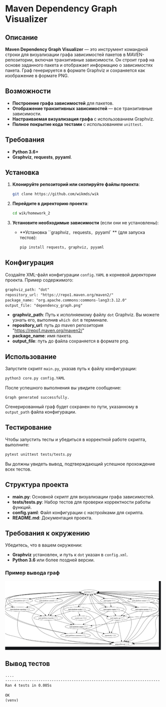 
# Maven Dependency Graph Visualizer

## Описание

**Maven Dependency Graph Visualizer** — это инструмент командной строки для визуализации графа зависимостей пакетов в MAVEN-репозитории, включая транзитивные зависимости. Он строит граф на основе заданного пакета и отображает информацию о зависимостях пакета.
Граф генерируется в формате Graphviz и сохраняется как изображение в формате PNG.

## Возможности

- **Построение графа зависимостей** для пакетов.
- **Отображение транзитивных зависимостей** — все транзитивные зависимости.
- **Настраиваемая визуализация графа** с использованием Graphviz.
- **Полное покрытие кода тестами** с использованием `unittest`.

## Требования

- **Python 3.6+**
- **Graphviz**, **requests**, **pyyaml**.

## Установка

1. **Клонируйте репозиторий или скопируйте файлы проекта**:

   ```bash
   git clone https://github.com/wikmds/wik
   ```

2. **Перейдите в директорию проекта**:

   ```bash
   cd wik/homework_2
   ```

3. **Установите необходимые зависимости** (если они не установлены):

   - **Установка ``graphviz`, `requests`, `pyyaml` ** (для запуска тестов):

     ```bash
     pip install requests, graphviz, pyyaml
     ```

## Конфигурация

Создайте XML-файл конфигурации `config.YAML` в корневой директории проекта. Пример содержимого:

```xml
graphviz_path: "dot"
repository_url: "https://repo1.maven.org/maven2/"
package_name: "org.apache.commons:commons-lang3:3.12.0"
output_file: "dependency_graph.png"

```

- **graphviz_path**: Путь к исполняемому файлу `dot` Graphviz. Вы можете узнать его, выполнив `which dot` в терминале.
- **repository_url**: путь до maven репозитория "https://repo1.maven.org/maven2/"
- **package_name**: имя пакета.
- **output_file**: путь до файла сохраняется в формате png.

## Использование

Запустите скрипт `main.py`, указав путь к файлу конфигурации:

```bash
python3 core.py config.YAML
```

После успешного выполнения вы увидите сообщение:

```
Graph generated successfully.
```

Сгенерированный граф будет сохранен по пути, указанному в `output_path` файла конфигурации.

## Тестирование

Чтобы запустить тесты и убедиться в корректной работе скрипта, выполните:

```bash
pytest unittest tests/tests.py
```

Вы должны увидеть вывод, подтверждающий успешное прохождение всех тестов.

## Структура проекта

- **main.py**: Основной скрипт для визуализации графа зависимостей.
- **tests/tests.py**: Набор тестов для проверки корректности работы функций.
- **config.yaml**: Файл конфигурации с настройками для скрипта.
- **README.md**: Документация проекта.

## Требования к окружению

Убедитесь, что в вашем окружении:

- **Graphviz** установлен, и путь к `dot` указан в `config.xml`.
- **Python 3.6** или более поздней версии.

### Пример вывода граф
![граф зависимостей](image.png)

## Вывод тестов
```
....
----------------------------------------------------------------------
Ran 4 tests in 0.005s

OK
(venv)
```